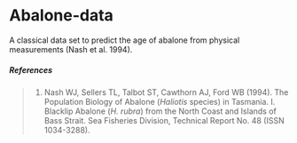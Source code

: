 # Abalone-data
A classical data set to predict the age of abalone from physical measurements (Nash et al. 1994).

##### References
> 1. Nash WJ, Sellers TL, Talbot ST, Cawthorn AJ, Ford WB (1994). The Population Biology of Abalone (_Haliotis_ species) in Tasmania. I. Blacklip Abalone (_H. rubra_) from the North Coast and Islands of Bass Strait. Sea Fisheries Division, Technical Report No. 48 (ISSN 1034-3288).
